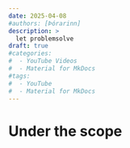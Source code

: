 ```yaml
---
date: 2025-04-08
#authors: [Þórarinn]
description: >
  let problemsolve
draft: true
#categories:
#  - YouTube Videos
#  - Material for MkDocs
#tags:
#  - YouTube
#  - Material for MkDocs
---
```



<!-- more -->
# Under the scope